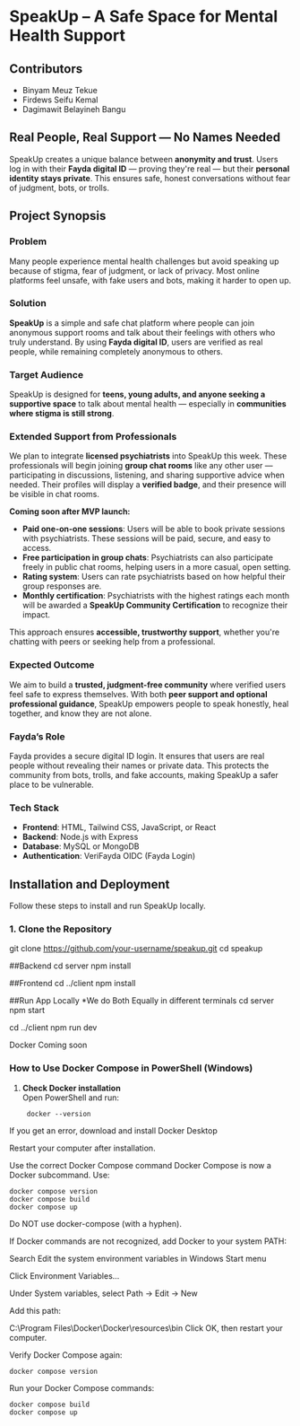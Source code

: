 # SpeakUp – A Safe Space for Mental Health Support

## Contributors
- Binyam Meuz Tekue  
- Firdews Seifu Kemal  
- Dagimawit Belayineh Bangu

## Real People, Real Support — No Names Needed  
SpeakUp creates a unique balance between **anonymity and trust**. Users log in with their **Fayda digital ID** — proving they're real — but their **personal identity stays private**. This ensures safe, honest conversations without fear of judgment, bots, or trolls.

## Project Synopsis

### Problem  
Many people experience mental health challenges but avoid speaking up because of stigma, fear of judgment, or lack of privacy. Most online platforms feel unsafe, with fake users and bots, making it harder to open up.

### Solution  
**SpeakUp** is a simple and safe chat platform where people can join anonymous support rooms and talk about their feelings with others who truly understand. By using **Fayda digital ID**, users are verified as real people, while remaining completely anonymous to others.

### Target Audience  
SpeakUp is designed for **teens, young adults, and anyone seeking a supportive space** to talk about mental health — especially in **communities where stigma is still strong**.

### Extended Support from Professionals  
<!--  
This feature is currently under development and will be launched soon after the MVP competition. 
-->

We plan to integrate **licensed psychiatrists** into SpeakUp this week. These professionals will begin joining **group chat rooms** like any other user — participating in discussions, listening, and sharing supportive advice when needed. Their profiles will display a **verified badge**, and their presence will be visible in chat rooms.

**Coming soon after MVP launch:**
- **Paid one-on-one sessions**: Users will be able to book private sessions with psychiatrists. These sessions will be paid, secure, and easy to access.
- **Free participation in group chats**: Psychiatrists can also participate freely in public chat rooms, helping users in a more casual, open setting.
- **Rating system**: Users can rate psychiatrists based on how helpful their group responses are.
- **Monthly certification**: Psychiatrists with the highest ratings each month will be awarded a **SpeakUp Community Certification** to recognize their impact.

This approach ensures **accessible, trustworthy support**, whether you're chatting with peers or seeking help from a professional.

### Expected Outcome  
We aim to build a **trusted, judgment-free community** where verified users feel safe to express themselves. With both **peer support and optional professional guidance**, SpeakUp empowers people to speak honestly, heal together, and know they are not alone.

### Fayda’s Role  
Fayda provides a secure digital ID login. It ensures that users are real people without revealing their names or private data. This protects the community from bots, trolls, and fake accounts, making SpeakUp a safer place to be vulnerable.

### Tech Stack  
- **Frontend**: HTML, Tailwind CSS, JavaScript, or React  
- **Backend**: Node.js with Express  
- **Database**: MySQL or MongoDB  
- **Authentication**: VeriFayda OIDC (Fayda Login)

## Installation and Deployment

Follow these steps to install and run SpeakUp locally.

### 1. Clone the Repository


git clone https://github.com/your-username/speakup.git
cd speakup 

##Backend
cd server
npm install

##Frontend
cd ../client
npm install

##Run App Locally
*We do Both Equally in different terminals
cd server
npm start

cd ../client
npm run dev

Docker Coming soon 
### How to Use Docker Compose in PowerShell (Windows)

1. **Check Docker installation**  
   Open PowerShell and run:
   
        docker --version
If you get an error, download and install Docker Desktop

Restart your computer after installation.

Use the correct Docker Compose command
Docker Compose is now a Docker subcommand. Use:

    docker compose version
    docker compose build
    docker compose up
  Do NOT use docker-compose (with a hyphen).

If Docker commands are not recognized, add Docker to your system PATH:

Search Edit the system environment variables in Windows Start menu

Click Environment Variables…

Under System variables, select Path → Edit → New

Add this path:

C:\Program Files\Docker\Docker\resources\bin
Click OK, then restart your computer.

Verify Docker Compose again:

    docker compose version
Run your Docker Compose commands:

    docker compose build
    docker compose up






